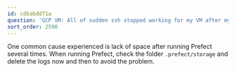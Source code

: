 ```yaml
---
id: cdbabdd71a
question: 'GCP VM: All of sudden ssh stopped working for my VM after my last restart'
sort_order: 2590
---
```


One common cause experienced is lack of space after running Prefect several times. When running Prefect, check the folder `.prefect/storage` and delete the logs now and then to avoid the problem.